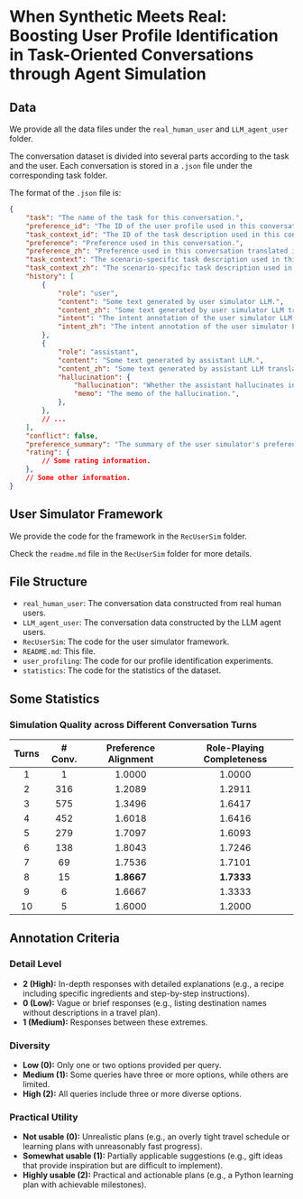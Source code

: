 # When Synthetic Meets Real: Boosting User Profile Identification in Task-Oriented Conversations through Agent Simulation

## Data

We provide all the data files under the `real_human_user` and `LLM_agent_user` folder.

The conversation dataset is divided into several parts according to the task and the user. Each conversation is stored in a `.json` file under the corresponding task folder.

The format of the `.json` file is:
```json
{
    "task": "The name of the task for this conversation.",
    "preference_id": "The ID of the user profile used in this conversation.",
    "task_context_id": "The ID of the task description used in this conversation.",
    "preference": "Preference used in this conversation.",
    "preference_zh": "Preference used in this conversation translated in Chinese.",
    "task_context": "The scenario-specific task description used in this conversation",
    "task_context_zh": "The scenario-specific task description used in this conversation translated in Chinese.",
    "history": [
        {
            "role": "user",
            "content": "Some text generated by user simulator LLM.",
            "content_zh": "Some text generated by user simulator LLM translated in Chinese.",
            "intent": "The intent annotation of the user simulator LLM.",
            "intent_zh": "The intent annotation of the user simulator LLM translated in Chinese.",
        },
        {
            "role": "assistant",
            "content": "Some text generated by assistant LLM.",
            "content_zh": "Some text generated by assistant LLM translated in Chinese.",
            "hallucination": {
                "hallucination": "Whether the assistant hallucinates in this turn.",
                "memo": "The memo of the hallucination.",
            },
        },
        // ...
    ],
    "conflict": false,
    "preference_summary": "The summary of the user simulator's preference extracted from the conversation.",
    "rating": {
        // Some rating information.
    },
    // Some other information.
}
```

## User Simulator Framework

We provide the code for the framework in the `RecUserSim` folder.

Check the `readme.md` file in the `RecUserSim` folder for more details.

## File Structure

- `real_human_user`: The conversation data constructed from real human users.
- `LLM_agent_user`: The conversation data constructed by the LLM agent users.
- `RecUserSim`: The code for the user simulator framework.
- `README.md`: This file.
- `user_profiling`: The code for our profile identification experiments.
- `statistics`: The code for the statistics of the dataset.

## Some Statistics

### Simulation Quality across Different Conversation Turns

| Turns | # Conv. | Preference Alignment | Role-Playing Completeness |
| :---: | :-----: | :------------------: | :-----------------------: |
|   1   |    1    |        1.0000        |          1.0000           |
|   2   |   316   |        1.2089        |          1.2911           |
|   3   |   575   |        1.3496        |          1.6417           |
|   4   |   452   |        1.6018        |          1.6416           |
|   5   |   279   |        1.7097        |          1.6093           |
|   6   |   138   |        1.8043        |          1.7246           |
|   7   |   69    |        1.7536        |          1.7101           |
|   8   |   15    |      **1.8667**      |        **1.7333**         |
|   9   |    6    |        1.6667        |          1.3333           |
|  10   |    5    |        1.6000        |          1.2000           |

## Annotation Criteria

### Detail Level

- **2 (High):** In-depth responses with detailed explanations (e.g., a recipe including specific ingredients and step-by-step instructions).
- **0 (Low):** Vague or brief responses (e.g., listing destination names without descriptions in a travel plan).
- **1 (Medium):** Responses between these extremes.

### Diversity

- **Low (0):** Only one or two options provided per query.
- **Medium (1):** Some queries have three or more options, while others are limited.
- **High (2):** All queries include three or more diverse options.

### Practical Utility

- **Not usable (0):** Unrealistic plans (e.g., an overly tight travel schedule or learning plans with unreasonably fast progress).
- **Somewhat usable (1):** Partially applicable suggestions (e.g., gift ideas that provide inspiration but are difficult to implement).
- **Highly usable (2):** Practical and actionable plans (e.g., a Python learning plan with achievable milestones).
